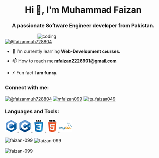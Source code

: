 <h1 align="center">Hi 👋, I'm Muhammad Faizan</h1>
<h3 align="center">A passionate Software Engineer developer from Pakistan.</h3>
<img align="right" alt="coding" width="400" src="https://user-images.githubusercontent.com/55389276/140866485-8fb1c876-9a8f-4d6a-98dc-08c4981eaf70.gif"
<p align="left"> <a href="https://twitter.com/@faizanmuh728804" target="blank"><img src="https://img.shields.io/twitter/follow/@faizanmuh728804?logo=twitter&style=for-the-badge" alt="@faizanmuh728804" /></a> </p>

- 🌱 I’m currently learning **Web-Development courses.**

- 📫 How to reach me **mfaizan2226901@gmail.com**

- ⚡ Fun fact **I am funny.**

<h3 align="left">Connect with me:</h3>
<p align="left">
<a href="https://twitter.com/@faizanmuh728804" target="blank"><img align="center" src="https://raw.githubusercontent.com/rahuldkjain/github-profile-readme-generator/master/src/images/icons/Social/twitter.svg" alt="@faizanmuh728804" height="30" width="40" /></a>
<a href="https://linkedin.com/in/mfaizan099" target="blank"><img align="center" src="https://raw.githubusercontent.com/rahuldkjain/github-profile-readme-generator/master/src/images/icons/Social/linked-in-alt.svg" alt="mfaizan099" height="30" width="40" /></a>
<a href="https://instagram.com/its_faizan049" target="blank"><img align="center" src="https://raw.githubusercontent.com/rahuldkjain/github-profile-readme-generator/master/src/images/icons/Social/instagram.svg" alt="its_faizan049" height="30" width="40" /></a>
</p>

<h3 align="left">Languages and Tools:</h3>
<p align="left"> <a href="https://www.cprogramming.com/" target="_blank" rel="noreferrer"> <img src="https://raw.githubusercontent.com/devicons/devicon/master/icons/c/c-original.svg" alt="c" width="40" height="40"/> </a> <a href="https://www.w3schools.com/cpp/" target="_blank" rel="noreferrer"> <img src="https://raw.githubusercontent.com/devicons/devicon/master/icons/cplusplus/cplusplus-original.svg" alt="cplusplus" width="40" height="40"/> </a> <a href="https://www.w3schools.com/css/" target="_blank" rel="noreferrer"> <img src="https://raw.githubusercontent.com/devicons/devicon/master/icons/css3/css3-original-wordmark.svg" alt="css3" width="40" height="40"/> </a> <a href="https://www.w3.org/html/" target="_blank" rel="noreferrer"> <img src="https://raw.githubusercontent.com/devicons/devicon/master/icons/html5/html5-original-wordmark.svg" alt="html5" width="40" height="40"/> </a> <a href="https://www.mysql.com/" target="_blank" rel="noreferrer"> <img src="https://raw.githubusercontent.com/devicons/devicon/master/icons/mysql/mysql-original-wordmark.svg" alt="mysql" width="40" height="40"/> </a> </p>

<p><img align="left" src="https://github-readme-stats.vercel.app/api/top-langs?username=faizan-099&show_icons=true&locale=en&layout=compact" alt="faizan-099" /></p>

<p>&nbsp;<img align="center" src="https://github-readme-stats.vercel.app/api?username=faizan-099&show_icons=true&locale=en" alt="faizan-099" /></p>

<p><img align="center" src="https://github-readme-streak-stats.herokuapp.com/?user=faizan-099&" alt="faizan-099" /></p>


